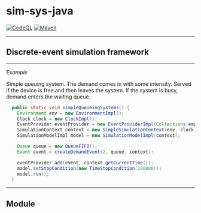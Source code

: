 # sim-sys-java

[![CodeQL](https://github.com/AlexeyZavarzin/sim-sys-java/actions/workflows/codeql-analysis.yml/badge.svg)](https://github.com/AlexeyZavarzin/sim-sys-java/actions/workflows/codeql-analysis.yml)
[![Maven](https://github.com/AlexeyZavarzin/sim-sys-java/actions/workflows/maven.yml/badge.svg)](https://github.com/AlexeyZavarzin/sim-sys-java/actions/workflows/maven.yml)


____

## Discrete-event simulation framework

____

*Example*

Simple queuing system. The demand comes in with some intensity. Served if the device is free and
then leaves the system. If the system is busy, demand enters the waiting queue.

```java
  public static void simpleQueueingSystems() {
    Environment env = new EnvironmentImpl();
    Clock clock = new ClockImpl();
    EventProvider eventProvider = new EventProviderImpl(Collections.emptyList());
    SimulationContext context = new SimpleSimulationContext(env, clock, eventProvider);
    SimulationModelImpl model = new SimulationModelImpl(context);

    Queue queue = new QueueFIFO();
    Event event = createDemandEvent(2, queue, context);

    eventProvider.add(event, context.getCurrentTime());
    model.setStopCondition(new TimeStopCondition(100000));
    model.run();
  }
```

____

## Module

<!-- The modules that make up the system at the moment: -->
<!-- ![Module](https://github.com/AlexZavr/SimSysJava/raw/dev/documents/Module.png) -->

